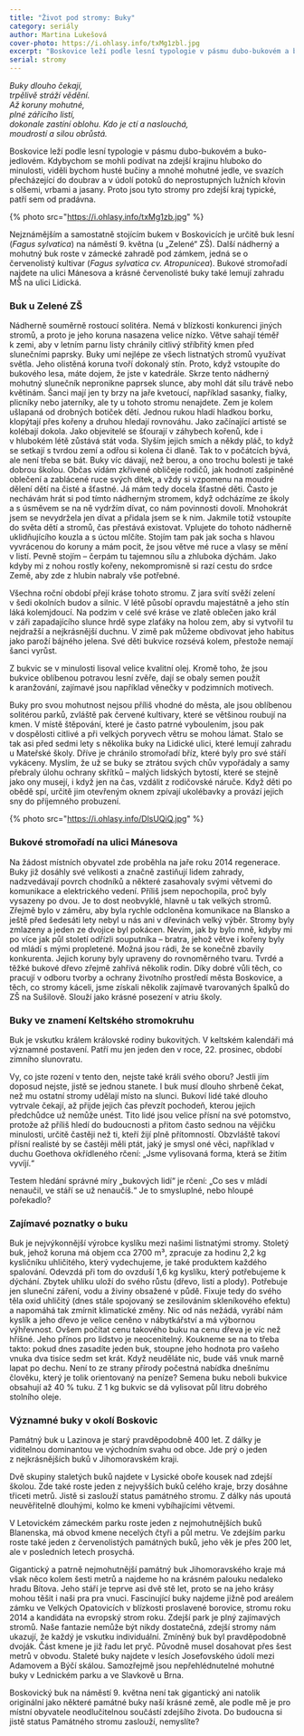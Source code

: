```yaml
---
title: "Život pod stromy: Buky"
category: seriály
author: Martina Lukešová
cover-photo: https://i.ohlasy.info/txMg1zbl.jpg
excerpt: "Boskovice leží podle lesní typologie v pásmu dubo-bukovém a buko-jedlovém. Kdybychom se mohli podívat na zdejší krajinu hluboko do minulosti, viděli bychom husté bučiny a mnohé mohutné jedle, ve svazích přecházející do doubrav a v údolí potoků do neprostupných lužních křovin s olšemi, vrbami a jasany. Proto jsou tyto stromy pro zdejší kraj typické, patří sem od pradávna. A proto právě buky zahajujeme náš seriál o stromech Boskovicka."
serial: stromy
---
```


*Buky dlouho čekají,  
trpělivě stráží vědění.  
Až koruny mohutné,  
plné zářícího listí,  
dokonale zastíní oblohu.
Kdo je ctí a naslouchá,  
moudrostí a silou obrůstá.*

Boskovice leží podle lesní typologie v pásmu dubo-bukovém a buko-jedlovém. Kdybychom se mohli podívat na zdejší krajinu hluboko do minulosti, viděli bychom husté bučiny a mnohé mohutné jedle, ve svazích přecházející do doubrav a v údolí potoků do neprostupných lužních křovin s olšemi, vrbami a jasany. Proto jsou tyto stromy pro zdejší kraj typické, patří sem od pradávna. 

{% photo src="https://i.ohlasy.info/txMg1zb.jpg" %}

Nejznámějším a samostatně stojícím bukem v Boskovicích je určitě buk lesní (*Fagus sylvatica*) na náměstí 9. května (u „Zelené“ ZŠ). Další nádherný a mohutný buk roste v zámecké zahradě pod zámkem, jedná se o červenolistý kultivar (*Fagus sylvatica cv. Atropunicea*). Bukové stromořadí najdete na ulici Mánesova a krásné červenolisté buky také lemují zahradu MŠ na ulici Lidická. 

### Buk u Zelené ZŠ

Nádherně souměrně rostoucí solitéra. Nemá v blízkosti konkurenci jiných stromů, a proto je jeho koruna nasazena velice nízko. Větve sahají téměř k zemi, aby v letním parnu listy chránily citlivý stříbřitý kmen před slunečními paprsky. Buky umí nejlépe ze všech listnatých stromů využívat světla. Jeho olistěná koruna tvoří dokonalý stín. Proto, když vstoupíte do bukového lesa, máte dojem, že jste v katedrále. Skrze tento nádherný mohutný slunečník nepronikne paprsek slunce, aby mohl dát sílu trávě nebo květinám. Šanci mají jen ty brzy na jaře kvetoucí, například sasanky, fialky, plicníky nebo jaterníky, ale ty u tohoto stromu nenajdete. Zem je kolem ušlapaná od drobných botiček dětí. Jednou rukou hladí hladkou borku, klopýtají přes kořeny a druhou hledají rovnováhu. Jako začínající artisté se kolébají dokola. Jako objevitelé se šťourají v záhybech kořenů, kde i v hlubokém létě zůstává stát voda. Slyším jejich smích a někdy pláč, to když se setkají s tvrdou zemí a odřou si kolena či dlaně. Tak to v počátcích bývá, ale není třeba se bát. Buky víc dávají, než berou, a ono trochu bolesti je také dobrou školou. Občas vídám zkřivené obličeje rodičů, jak hodnotí zašpiněné oblečení a zablácené ruce svých dítek, a vždy si vzpomenu na moudré dělení dětí na čisté a šťastné. Já mám tedy docela šťastné děti. Často je nechávám hrát si pod tímto nádherným stromem, když odcházíme ze školy a s úsměvem se na ně vydržím dívat, co nám povinnosti dovolí. Mnohokrát jsem se nevydržela jen dívat a přidala jsem se k nim. Jakmile totiž vstoupíte do světa dětí a stromů, čas přestává existovat. Vplujete do tohoto nádherně uklidňujícího kouzla a s úctou mlčíte. Stojím tam pak jak socha s hlavou vyvrácenou do koruny a mám pocit, že jsou větve mé ruce a vlasy se mění v listí. Pevně stojím – čerpám tu tajemnou sílu a zhluboka dýchám. Jako kdyby mi z nohou rostly kořeny, nekompromisně si razí cestu do srdce Země, aby zde z hlubin nabraly vše potřebné. 

Všechna roční období přejí kráse tohoto stromu. Z jara svítí svěží zelení v šedi okolních budov a silnic. V létě působí opravdu majestátně a jeho stín láká kolemjdoucí. Na podzim v celé své kráse ve zlatě oblečen jako král v záři zapadajícího slunce hrdě sype zlaťáky na holou zem, aby si vytvořil tu nejdražší a nejkrásnější duchnu. V zimě pak můžeme obdivovat jeho habitus jako paroží bájného jelena. Své děti bukvice rozsévá kolem, přestože nemají šanci vyrůst. 

Z bukvic se v minulosti lisoval velice kvalitní olej. Kromě toho, že jsou bukvice oblíbenou potravou lesní zvěře, dají se obaly semen použít k aranžování, zajímavé jsou například věnečky v podzimních motivech. 

Buky pro svou mohutnost nejsou příliš vhodné do města, ale jsou oblíbenou solitérou parků, zvláště pak červené kultivary, které se většinou roubují na kmen. V místě štěpování, které je často patrné vyboulením, jsou pak v dospělosti citlivé a při velkých poryvech větru se mohou lámat. Stalo se tak asi před sedmi lety s několika buky na Lidické ulici, které lemují zahradu u Mateřské školy. Dříve je chránilo stromořadí bříz, které byly pro své stáří vykáceny. Myslím, že už se buky se ztrátou svých chův vypořádaly a samy přebraly úlohu ochrany skřítků – malých lidských bytostí, které se stejně jako ony musejí, i když jen na čas, vzdálit z rodičovské náruče. Když děti po obědě spí, určitě jim otevřeným oknem zpívají ukolébavky a provází jejich sny do příjemného probuzení.

{% photo src="https://i.ohlasy.info/DlsUQiQ.jpg" %}

### Bukové stromořadí na ulici Mánesova

Na žádost místních obyvatel zde proběhla na jaře roku 2014 regenerace. Buky již dosáhly své velikosti a značně zastiňují lidem zahrady, nadzvedávají povrch chodníků a některé zasahovaly svými větvemi do komunikace a elektrického vedení. Příliš jsem nepochopila, proč byly vysazeny po dvou. Je to dost neobvyklé, hlavně u tak velkých stromů. Zřejmě bylo v záměru, aby byla rychle odcloněna komunikace na Blansko a ještě před šedesáti lety nebyl u nás ani v dřevinách velký výběr. Stromy byly zmlazeny a jeden ze dvojice byl pokácen. Nevím, jak by bylo mně, kdyby mi po více jak půl století odřízli souputníka – bratra, jehož větve i kořeny byly od mládí s mými propletené. Možná jsou rádi, že se konečně zbavily konkurenta. Jejich koruny byly upraveny do rovnoměrného tvaru. Tvrdé a těžké bukové dřevo zřejmě zahřívá několik rodin. Díky dobré vůli těch, co pracují v odboru tvorby a ochrany životního prostředí města Boskovice, a těch, co stromy káceli, jsme získali několik zajímavě tvarovaných špalků do ZŠ na Sušilově. Slouží jako krásné posezení v atriu školy. 

### Buky ve znamení Keltského stromokruhu

Buk je vskutku králem královské rodiny bukovitých. V keltském kalendáři má významné postavení. Patří mu jen jeden den v roce, 22. prosinec, období zimního slunovratu. 

Vy, co jste rození v tento den, nejste také králi svého oboru? Jestli jím doposud nejste, jistě se jednou stanete. I buk musí dlouho shrbeně čekat, než mu ostatní stromy udělají místo na slunci. Bukoví lidé také dlouho vytrvale čekají, až přijde jejich čas převzít pochodeň, kterou jejich předchůdce už nemůže unést. Tito lidé jsou velice přísní na své potomstvo, protože až příliš hledí do budoucnosti a přitom často sednou na vějičku minulosti, určitě častěji než ti, kteří žijí plně přítomností. Obzvláště takoví přísní realisté by se častěji měli ptát, jaký je smysl oné věci, například v duchu Goethova okřídleného rčení: „Jsme vylisovaná forma, která se žitím vyvíjí.“ 

Testem hledání správné míry „bukových lidí“ je rčení: „Co ses v mládí nenaučil, ve stáří se už nenaučíš.“ Je to smysluplné, nebo hloupé pořekadlo?

### Zajímavé poznatky o buku

Buk je nejvýkonnější výrobce kyslíku mezi našimi listnatými stromy. Stoletý buk, jehož koruna má objem cca 2700 m³, zpracuje za hodinu 2,2 kg kysličníku uhličitého, který vydechujeme, je také produktem každého spalování. Odevzdá při tom do ovzduší 1,6 kg kyslíku, který potřebujeme k dýchání. Zbytek uhlíku uloží do svého růstu (dřevo, listí a plody). Potřebuje jen sluneční záření, vodu a živiny obsažené v půdě. Fixuje tedy do svého těla oxid uhličitý (dnes stále spojovaný se zesilováním skleníkového efektu) a napomáhá tak zmírnit klimatické změny. Nic od nás nežádá, vyrábí nám kyslík a jeho dřevo je velice ceněno v nábytkářství a má výbornou výhřevnost. Ovšem počítat cenu takového buku na cenu dřeva je víc než hříšné. Jeho přínos pro lidstvo je neocenitelný. Koukneme se na to třeba takto: pokud dnes zasadíte jeden buk, stoupne jeho hodnota pro vašeho vnuka dva tisíce sedm set krát. Když neuděláte nic, bude váš vnuk marně lapat po dechu. Není to ze strany přírody počestná nabídka dnešnímu člověku, který je tolik orientovaný na peníze?
Semena buku neboli bukvice obsahují až 40 % tuku. Z 1 kg bukvic se dá vylisovat půl litru dobrého stolního oleje.

### Významné buky v okolí Boskovic

Památný buk u Lazinova je starý pravděpodobně 400 let. Z dálky je viditelnou dominantou ve východním svahu od obce. Jde prý o jeden z nejkrásnějších buků v Jihomoravském kraji. 

Dvě skupiny staletých buků najdete v Lysické oboře kousek nad zdejší školou. Zde také roste jeden z nejvyšších buků celého kraje, brzy dosáhne třiceti metrů. Jistě si zaslouží status památného stromu. Z dálky nás upoutá neuvěřitelně dlouhými, kolmo ke kmeni vybíhajícími větvemi.

V Letovickém zámeckém parku roste jeden z nejmohutnějších buků Blanenska, má obvod kmene necelých čtyři a půl metru. Ve zdejším parku roste také jeden z červenolistých památných buků, jeho věk je přes 200 let, ale v posledních letech prosychá. 

Gigantický a patrně nejmohutnější památný buk Jihomoravského kraje má však něco kolem šesti metrů a najdeme ho na krásném palouku nedaleko hradu Bítova. Jeho stáří je teprve asi dvě stě let, proto se na jeho krásy mohou těšit i naši pra pra vnuci. 
Fascinující buky najdeme jižně pod areálem zámku ve Velkých Opatovicích v blízkosti proslavené borovice, stromu roku 2014 a kandidáta na evropský strom roku. Zdejší park je plný zajímavých stromů. Naše fantazie nemůže být nikdy dostatečná, zdejší stromy nám ukazují, že každý je vskutku individuální. Zmíněný buk byl pravděpodobně dvoják. Část kmene je již řadu let pryč. Původně musel dosahovat přes šest metrů v obvodu. 
Staleté buky najdete v lesích Josefovského údolí mezi Adamovem a Býčí skálou. Samozřejmě jsou nepřehlédnutelné mohutné buky v Lednickém parku a ve Slavkově u Brna. 

Boskovický buk na náměstí 9. května není tak gigantický ani natolik originální jako některé památné buky naší krásné země, ale podle mě je pro místní obyvatele neodlučitelnou součástí zdejšího života. Do budoucna si jistě status Památného stromu zaslouží, nemyslíte?
